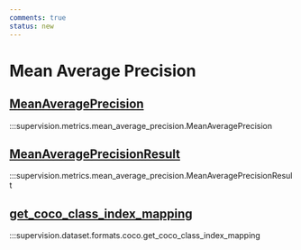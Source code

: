 ```yaml
---
comments: true
status: new
---
```


# Mean Average Precision

<div class="md-typeset">
    <h2><a href="#supervision.metrics.mean_average_precision.MeanAveragePrecision">MeanAveragePrecision</a></h2>
</div>

:::supervision.metrics.mean_average_precision.MeanAveragePrecision

<div class="md-typeset">
    <h2><a href="#supervision.metrics.mean_average_precision.MeanAveragePrecisionResult">MeanAveragePrecisionResult</a></h2>
</div>

:::supervision.metrics.mean_average_precision.MeanAveragePrecisionResult

<div class="md-typeset">
    <h2><a href="#supervision.dataset.formats.coco.get_coco_class_index_mapping">get_coco_class_index_mapping</a></h2>
</div>

:::supervision.dataset.formats.coco.get_coco_class_index_mapping